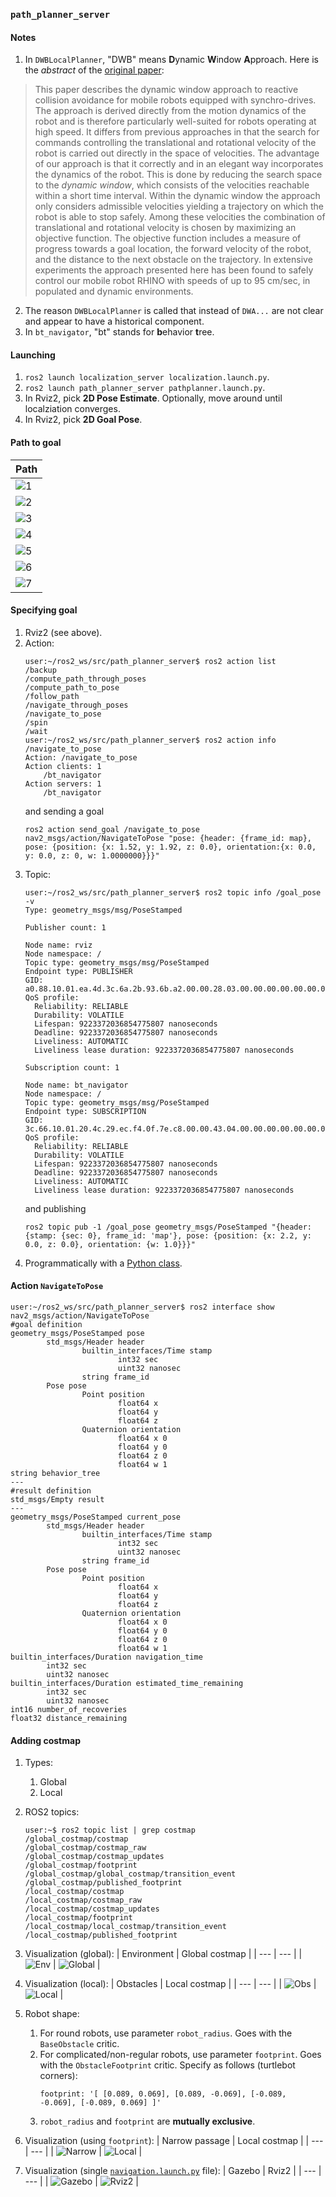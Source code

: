 ### `path_planner_server`

#### Notes

1. In `DWBLocalPlanner`, "DWB" means **D**ynamic **W**indow **A**pproach. Here is the _abstract_ of the [original paper](https://www.ri.cmu.edu/pub_files/pub1/fox_dieter_1997_1/fox_dieter_1997_1.pdf):
> This paper describes the dynamic window approach to reactive collision avoidance
> for mobile robots equipped with synchro-drives. The approach is derived directly
> from the motion dynamics of the robot and is therefore particularly well-suited for
> robots operating at high speed. It differs from previous approaches in that the search
> for commands controlling the translational and rotational velocity of the robot is
> carried out directly in the space of velocities. The advantage of our approach is that
> it correctly and in an elegant way incorporates the dynamics of the robot. This is done
> by reducing the search space to the _dynamic window_, which consists of the velocities
> reachable within a short time interval. Within the dynamic window the approach only
> considers admissible velocities yielding a trajectory on which the robot is able to stop
> safely. Among these velocities the combination of translational and rotational velocity
> is chosen by maximizing an objective function. The objective function includes a
> measure of progress towards a goal location, the forward velocity of the robot, and
> the distance to the next obstacle on the trajectory. In extensive experiments the
> approach presented here has been found to safely control our mobile robot RHINO
> with speeds of up to 95 cm/sec, in populated and dynamic environments.
2. The reason `DWBLocalPlanner` is called that instead of `DWA...` are not clear and appear to have a historical component.
3. In `bt_navigator`, "bt" stands for **b**ehavior **t**ree.

#### Launching

1. `ros2 launch localization_server localization.launch.py`.
2. `ros2 launch path_planner_server pathplanner.launch.py`.
3. In Rviz2, pick **2D Pose Estimate**. Optionally, move around until localziation converges.
4. In Rviz2, pick **2D Goal Pose**.

#### Path to goal

| Path |
| --- |
| ![1](assets/1.png) |
| ![2](assets/2.png) |
| ![3](assets/3.png) |
| ![4](assets/4.png) |
| ![5](assets/5.png) |
| ![6](assets/6.png) |
| ![7](assets/7.png) |

#### Specifying goal

1. Rviz2 (see above).
2. Action:
   ```
   user:~/ros2_ws/src/path_planner_server$ ros2 action list
   /backup
   /compute_path_through_poses
   /compute_path_to_pose
   /follow_path
   /navigate_through_poses
   /navigate_to_pose
   /spin
   /wait
   user:~/ros2_ws/src/path_planner_server$ ros2 action info /navigate_to_pose
   Action: /navigate_to_pose
   Action clients: 1
       /bt_navigator
   Action servers: 1
       /bt_navigator
   ```
   and sending a goal  
   ```
   ros2 action send_goal /navigate_to_pose nav2_msgs/action/NavigateToPose "pose: {header: {frame_id: map}, pose: {position: {x: 1.52, y: 1.92, z: 0.0}, orientation:{x: 0.0, y: 0.0, z: 0, w: 1.0000000}}}"
   ```
3. Topic:
   ```
   user:~/ros2_ws/src/path_planner_server$ ros2 topic info /goal_pose -v
   Type: geometry_msgs/msg/PoseStamped
   
   Publisher count: 1
   
   Node name: rviz
   Node namespace: /
   Topic type: geometry_msgs/msg/PoseStamped
   Endpoint type: PUBLISHER
   GID: a0.88.10.01.ea.4d.3c.6a.2b.93.6b.a2.00.00.28.03.00.00.00.00.00.00.00.00
   QoS profile:
     Reliability: RELIABLE
     Durability: VOLATILE
     Lifespan: 9223372036854775807 nanoseconds
     Deadline: 9223372036854775807 nanoseconds
     Liveliness: AUTOMATIC
     Liveliness lease duration: 9223372036854775807 nanoseconds
   
   Subscription count: 1
   
   Node name: bt_navigator
   Node namespace: /
   Topic type: geometry_msgs/msg/PoseStamped
   Endpoint type: SUBSCRIPTION
   GID: 3c.66.10.01.20.4c.29.ec.f4.0f.7e.c8.00.00.43.04.00.00.00.00.00.00.00.00
   QoS profile:
     Reliability: RELIABLE
     Durability: VOLATILE
     Lifespan: 9223372036854775807 nanoseconds
     Deadline: 9223372036854775807 nanoseconds
     Liveliness: AUTOMATIC
     Liveliness lease duration: 9223372036854775807 nanoseconds
   ```
   and publishing  
   ```
   ros2 topic pub -1 /goal_pose geometry_msgs/PoseStamped "{header: {stamp: {sec: 0}, frame_id: 'map'}, pose: {position: {x: 2.2, y: 0.0, z: 0.0}, orientation: {w: 1.0}}}"
   ```
4. Programmatically with a [Python class](path_planner_server/nav_to_pose_action_client.py).

#### Action `NavigateToPose`

```
user:~/ros2_ws/src/path_planner_server$ ros2 interface show nav2_msgs/action/NavigateToPose
#goal definition
geometry_msgs/PoseStamped pose
        std_msgs/Header header
                builtin_interfaces/Time stamp
                        int32 sec
                        uint32 nanosec
                string frame_id
        Pose pose
                Point position
                        float64 x
                        float64 y
                        float64 z
                Quaternion orientation
                        float64 x 0
                        float64 y 0
                        float64 z 0
                        float64 w 1
string behavior_tree
---
#result definition
std_msgs/Empty result
---
geometry_msgs/PoseStamped current_pose
        std_msgs/Header header
                builtin_interfaces/Time stamp
                        int32 sec
                        uint32 nanosec
                string frame_id
        Pose pose
                Point position
                        float64 x
                        float64 y
                        float64 z
                Quaternion orientation
                        float64 x 0
                        float64 y 0
                        float64 z 0
                        float64 w 1
builtin_interfaces/Duration navigation_time
        int32 sec
        uint32 nanosec
builtin_interfaces/Duration estimated_time_remaining
        int32 sec
        uint32 nanosec
int16 number_of_recoveries
float32 distance_remaining
```

#### Adding costmap

1. Types:
   1. Global
   2. Local

2. ROS2 topics:
   ```
   user:~$ ros2 topic list | grep costmap
   /global_costmap/costmap
   /global_costmap/costmap_raw
   /global_costmap/costmap_updates
   /global_costmap/footprint
   /global_costmap/global_costmap/transition_event
   /global_costmap/published_footprint
   /local_costmap/costmap
   /local_costmap/costmap_raw
   /local_costmap/costmap_updates
   /local_costmap/footprint
   /local_costmap/local_costmap/transition_event
   /local_costmap/published_footprint
   ```

3. Visualization (global):
   | Environment | Global costmap |
   | --- | --- |
   | ![Env](assets/environment_gazebo.png) | ![Global](assets/global_costmap_rviz2.png) |  

4. Visualization (local):
   | Obstacles | Local costmap |
   | --- | --- |
   | ![Obs](assets/obstacles_gazebo.png) | ![Local](assets/local_costmap_rviz2.png) |  

5. Robot shape:
   1. For round robots, use parameter `robot_radius`. Goes with the `BaseObstacle` critic.
   2. For complicated/non-regular robots, use parameter `footprint`. Goes with the `ObstacleFootprint` critic. Specify as follows (turtlebot corners):
      ```
      footprint: '[ [0.089, 0.069], [0.089, -0.069], [-0.089, -0.069], [-0.089, 0.069] ]'
      ```
   3. `robot_radius` and `footprint` are **mutually exclusive**.

6. Visualization (using `footprint`):
   | Narrow passage | Local costmap |
   | --- | --- |
   | ![Narrow](assets/robot_footprint_narrow_passage_gazebo.png) | ![Local](assets/robot_fooprint_local_costmap_rviz2.png) |  

7. Visualization (single [`navigation.launch.py`](launch/navigation.launch.py) file):
   | Gazebo | Rviz2 |
   | --- | --- |
   | ![Gazebo](assets/nav_gazebo.png) | ![Rviz2](assets/nav_rviz2.png) |  
